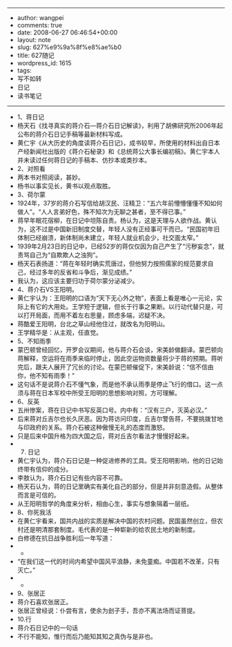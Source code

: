 - --
- author: wangpei
- comments: true
- date: 2008-06-27 06:46:54+00:00
- layout: note
- slug: 627%e9%9a%8f%e8%ae%b0
- title: 627随记
- wordpress_id: 1615
- tags:
- 写不如转
- 日记
- 读书笔记
- --
- 1、蒋日记
- 杨天石《找寻真实的蒋介石—蒋介石日记解读》，利用了胡佛研究所2006年起公布的蒋介石日记手稿等最新材料写成。
- 黄仁宇《从大历史的角度读蒋介石日记》，成书较早，所使用的材料出自日本产经新闻社出版的《蒋介石秘录》和《总统蒋公大事长编初稿》。黄仁宇本人并未读过任何蒋日记的手稿本、仿抄本或类抄本。
- 2、对照看
- 两本书对照阅读，甚妙。
- 杨书以事实见长，黄书以观点取胜。
- 3、荷尔蒙
- 1924年，37岁的蒋介石写信给胡汉民、汪精卫：“五六年前懵懵懂懂不知如何做人”。“人人言弟好色，殊不知次为无聊之甚者，至不得已事。”
- 蒋早年眠花宿柳，在日记中坦陈自责。杨认为，这是天理与人欲作战。黄认为，这不过是中国新旧制度交替，年轻人没有正经事可干而已。“民国初年旧体制已经崩溃，新体制尚未建立，年轻人就业机会少，社交面太窄。”
- 1939年2月23日的日记中，已经52岁的蒋仅仅因为自己产生了“污秽妄念”，就责骂自己为“自欺欺人之浊狗”。
- 杨天石表扬道：“蒋在年轻时确实荒唐过，但他努力按照儒家的规范要求自己，经过多年的反省和斗争后，渐见成绩。”
- 我认为，这应该主要归功于荷尔蒙分泌减少。
- 4、蒋介石VS王阳明。
- 黄仁宇认为：王阳明的口语为“天下无心外之物”，表面上看是唯心一元论，实际上有它的大用处。王学短于逻辑，但长于行事之果断。以行动代替只是，可以打开局面，而用不着左右思量，顾虑多端，迟疑不决。
- 蒋酷爱王阳明，台北之草山经他住过，就改名为阳明山。
- 王学精华是：从主观，任直觉。
- 5、不知雨季
- 蒙巴顿曾经回忆，开罗会议期间，他与蒋介石会谈，宋美龄做翻译。蒙巴顿向蒋解释，空运将在雨季来临时停止，因此空运物资数量将少于蒋的预期。蒋听完后，跟夫人展开了冗长的讨论。在蒙巴顿催促下，宋美龄说：“信不信由你，他不知有雨季！”
- 这句话不是说蒋介石不懂气象，而是他不承认雨季是停止飞行的借口。这一点须与蒋在日本军校中所受王阳明的思想影响对照，方可理解。
- 6、反英
- 五卅惨案，蒋在日记中书写反英口号。内中有：“汉有三户，灭英必汉。”
- 后来蒋对丘吉尔也长久厌恶。因为蒋访问印度，丘吉尔警告蒋，不要挑拨甘地与印政府的关系。蒋介石被这种傲慢无礼的态度而激怒。
- 只是后来中国升格为四大国之后，蒋对丘吉尔看法才慢慢好起来。
- 7. 日记
- 黄仁宇认为，蒋介石日记是一种促进修养的工具。受王阳明影响，他的日记始终带有信仰的成分。
- 李敖认为，蒋介石日记有些内容不可靠。
- 杨天石认为，蒋的日记里确实有美化自己的部分，但是并非刻意造假。从整体而言是可信的。
- 从王阳明哲学的角度来分析，相由心生，事实与想象隔着一层纸。
- 8、你死我活
- 在黄仁宇看来，国共内战的实质是解决中国的农村问题。民国虽然创立，但农村还是明清那套制度。毛代表的是一种崭新的给农民土地的新制度。
- 白修德在抗日战争胜利后一年写道：
- *
- “在我们这一代的时间内希望中国风平浪静，未免童痴。中国若不改革，只有灭亡。”
- *
- 9、张居正
- 蒋介石喜欢张居正。
- 张居正曾经说：仆尝有言，使余为刽子手，吾亦不离法场而证菩提。
- 10.行
- 蒋介石日记中的一句话
- 不行不能知，惟行而后乃能知其知之真伪与是非也。
